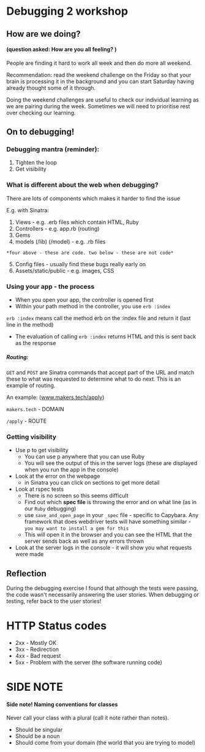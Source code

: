 # Debugging 2 workshop

## How are we doing?

#### (question asked: How are you all feeling? )

People are finding it hard to work all week and then do more all weekend.

Recommendation: read the weekend challenge on the Friday so that your brain is processing it in the background and you can start Saturday having already thought some of it through.

Doing the weekend challenges are useful to check our individual learning as we are pairing during the week.
Sometimes we will need to prioritise rest over checking our learning.

## On to debugging!

### Debugging mantra (reminder):

1. Tighten the loop
2. Get visibility

### What is different about the web when debugging?

There are lots of components which makes it harder to find the issue

E.g. with Sinatra:

  1. Views
    - e.g. .erb files which contain HTML, Ruby
  2. Controllers
    - e.g. app.rb (routing)
  3. Gems
  4. models (/lib) (/model)
    - e.g. .rb files


    *four above - these are code. two below - these are not code*

  5. Config files - usually find these bugs really early on
  6. Assets/static/public
    - e.g. images, CSS

### Using your app - the process

- When you open your app, the controller is opened first
- Within your path method in the controller, you use `erb :index`


`erb :index` means call the method erb on the :index file and
return it (last line in the method)

- The evaluation of calling `erb :index` returns HTML and this is sent back as the response


##### Routing:
`GET` and `POST` are Sinatra commands that accept part of the URL and match these to what was requested to determine what to do next. This is an example of routing.

An example: (www.makers.tech/apply)

`makers.tech` - DOMAIN

`/apply` - ROUTE


### Getting visibility

- Use p to get visibility
  - You can use p anywhere that you can use Ruby
  - You will see the output of this in the server logs (these are displayed when you run the app in the console)
- Look at the error on the webpage
  - in Sinatra you can click on sections to get more detail
- Look at rspec tests
  - There is no screen so this seems difficult
  - Find out which **spec file** is throwing the error and on what line (as in our `Ruby` debugging)
  - use `save_and_open_page` in your `_spec` file - specific to Capybara. Any framework that does webdriver tests will have something similar - `you may want to install a gem for this`
  - This will open it in the browser and you can see the HTML that the server sends back as well as any errors thrown
- Look at the server logs in the console - it will show you what requests were made

## Reflection

During the debugging exercise I found that although the tests were passing, the code wasn't necessarily answering the user stories. When debugging or testing, refer back to the user stories! 


# HTTP Status codes

- 2xx - Mostly OK
- 3xx - Redirection
- 4xx - Bad request
- 5xx - Problem with the server (the software running code)

# SIDE NOTE
#### Side note! Naming conventions for classes

Never call your class with a plural (call it note rather than notes).

  - Should be singular
  - Should be a noun
  - Should come from your domain (the world that you are trying to model)
